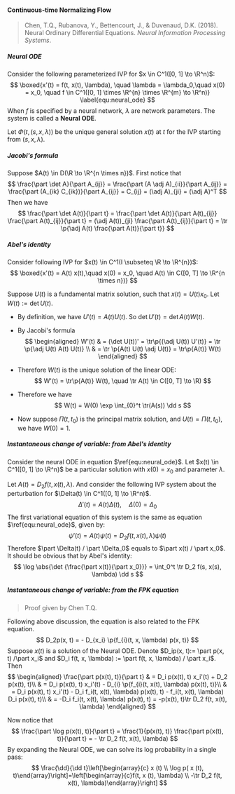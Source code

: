 #### Continuous-time Normalizing Flow

> Chen, T.Q., Rubanova, Y., Bettencourt, J., & Duvenaud, D.K. (2018). Neural Ordinary Differential Equations. *Neural Information Processing Systems*.

##### Neural ODE

Consider the following parameterized IVP for $x \in C^1([0, 1] \to \R^n)$:
$$
\boxed{x'(t) = f(t, x(t), \lambda), \quad \lambda = \lambda_0,\quad x(0) = x_0, \quad f \in C^1([0, 1] \times \R^{n} \times \R^{m} \to \R^n)}
\label{equ:neural_ode}
$$
When $f$ is specified by a neural network, $\lambda$ are network parameters. The system is called a **Neural ODE**.

Let $\Phi(t, (s, x, \lambda))$ be the unique general solution $x(t)$ at $t$ for the IVP starting from $(s, x, \lambda)$.

##### Jacobi's formula

Suppose $A(t) \in D(\R \to \R^{n \times n})$. First notice that
$$
\frac{\part \det A}{\part A_{ij}} = \frac{\part (A \adj A)_{ii}}{\part A_{ij}} = \frac{\part (A_{ik} C_{ik})}{\part A_{ij}} = C_{ij} = (\adj A)_{ji} = (\adj A)^T
$$
Then we have
$$
\frac{\part \det A(t)}{\part t} = \frac{\part \det A(t)}{\part A(t)_{ij}} \frac{\part A(t)_{ij}}{\part t} = (\adj A(t))_{ji} \frac{\part A(t)_{ij}}{\part t} = \tr \p{\adj A(t) \frac{\part A(t)}{\part t}}
$$

##### Abel's identity

Consider following IVP for $x(t) \in C^1(I \subseteq \R \to \R^{n})$:
$$
\boxed{x'(t) = A(t) x(t),\quad x(0) = x_0, \quad A(t) \in C([0, T] \to \R^{n \times n})}
$$

Suppose $U(t)$ is a fundamental matrix solution, such that $x(t) = U(t) x_0$. Let $W(t) := \det U(t)$.

- By definition, we have $U'(t) = A(t) U(t)$. So $\det U'(t) = \det A(t) W(t)$.

- By Jacobi's formula
  $$
  \begin{aligned}
  W'(t) & = (\det U(t))' = \tr\p{(\adj U(t)) U'(t)} = \tr \p{\adj U(t) A(t) U(t)} \\
  & = \tr \p{A(t) U(t) \adj U(t)} = \tr\p{A(t)} W(t)
  \end{aligned}
  $$

- Therefore $W(t)$ is the unique solution of the linear ODE:
  $$
  W'(t) = \tr\p{A(t)} W(t), \quad \tr A(t) \in C([0, T] \to \R)
  $$
  
- Therefore we have
  $$
  W(t) = W(0) \exp \int_{0}^t \tr(A(s)) \dd s
  $$

- Now suppose $\Pi(t, t_0)$ is the principal matrix solution, and $U(t) = \Pi(t, t_0)$, we have $W(0) = 1$.

##### Instantaneous change of variable: from Abel's identity

Consider the neural ODE in equation $\ref{equ:neural_ode}$. Let $x(t) \in C^1([0, 1] \to \R^n)$ be a particular solution with $x(0) = x_0$ and parameter $\lambda$.

Let $A(t) = D_2f(t, x(t), \lambda)$. And consider the following IVP system about the perturbation for $\Delta(t) \in C^1([0, 1] \to \R^n)$.
$$
\Delta'(t) = A(t)\Delta(t), \quad \Delta(0) = \Delta_0
\label{equation:ode_path_linearize}
$$
The first variational equation of this system is the same as equation $\ref{equ:neural_ode}$, given by:
$$
\psi'(t) = A(t) \psi(t) = D_2 f(t, x(t), \lambda) \psi(t)
$$
Therefore $\part \Delta(t) / \part \Delta_0$ equals to $\part x(t) / \part x_0$. It should be obvious that by Abel's identity:
$$
\log \abs{\det {\frac{\part x(t)}{\part x_0}}} = \int_0^t \tr D_2 f(s, x(s), \lambda) \dd s
$$

##### Instantaneous change of variable: from the FPK equation

> Proof given by Chen T.Q.

Following above discussion, the equation is also related to the FPK equation.
$$
D_2p(x, t) = - D_{x_i} \p{f_{i}(t, x, \lambda) p(x, t)}
$$
Suppose $x(t)$ is a solution of the Neural ODE. Denote $D_ip(x, t):= \part p(x, t) /\part x_i$ and $D_i f(t, x, \lambda) := \part f(t, x, \lambda) / \part x_i$. Then
$$
\begin{aligned}
\frac{\part p(x(t), t)}{\part t} & = D_i p(x(t), t) x_i'(t) + D_2 p(x(t), t)\\
& = D_i p(x(t), t) x_i'(t) - D_{i} \p{f_{i}(t, x(t), \lambda) p(x(t), t)}\\
& = D_i p(x(t), t) x_i'(t) - D_i f_i(t, x(t), \lambda) p(x(t), t) - f_i(t, x(t), \lambda) D_i p(x(t), t)\\
& = -D_i f_i(t, x(t), \lambda) p(x(t), t) = -p(x(t), t)\tr D_2 f(t, x(t), \lambda)
\end{aligned}
$$

Now notice that
$$
\frac{\part \log p(x(t), t)}{\part t} = \frac{1}{p(x(t), t)} \frac{\part p(x(t), t)}{\part t} = - \tr D_2 f(t, x(t), \lambda)
$$
By expanding the Neural ODE, we can solve its log probability in a single pass:
$$
\frac{\dd}{\dd t}\left[\begin{array}{c} x (t) \\ \log p( x (t), t)\end{array}\right]=\left[\begin{array}{c}f(t, x (t), \lambda) \\ -\tr D_2 f(t, x(t), \lambda)\end{array}\right]
$$

